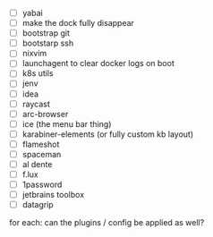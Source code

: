 - [ ] yabai
- [ ] make the dock fully disappear
- [ ] bootstrap git
- [ ] bootstarp ssh
- [ ] nixvim
- [ ] launchagent to clear docker logs on boot
- [ ] k8s utils
- [ ] jenv
- [ ] idea
- [ ] raycast
- [ ] arc-browser
- [ ] ice (the menu bar thing)
- [ ] karabiner-elements (or fully custom kb layout)
- [ ] flameshot
- [ ] spaceman
- [ ] al dente
- [ ] f.lux
- [ ] 1password
- [ ] jetbrains toolbox
- [ ] datagrip

for each: can the plugins / config be applied as well?
